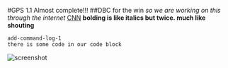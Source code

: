 #GPS 1.1 Almost complete!!!
##DBC for the win
*so we are working on this through the internet*
[CNN](http://www.cnn.com)
**bolding is like italics but twice. much like shouting**

```
add-command-log-1
there is some code in our code block
```


![screenshot](http://imgur.com/re26PjL)



